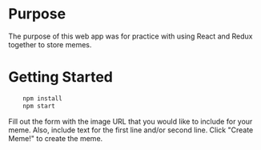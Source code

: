 # Purpose
The purpose of this web app was for practice with using React and Redux together to store memes.
  
  
# Getting Started

``` bash
    npm install
    npm start
```

Fill out the form with the image URL that you would like to include for your meme.  Also, include text for the first line and/or second line.  Click "Create Meme!" to create the meme.